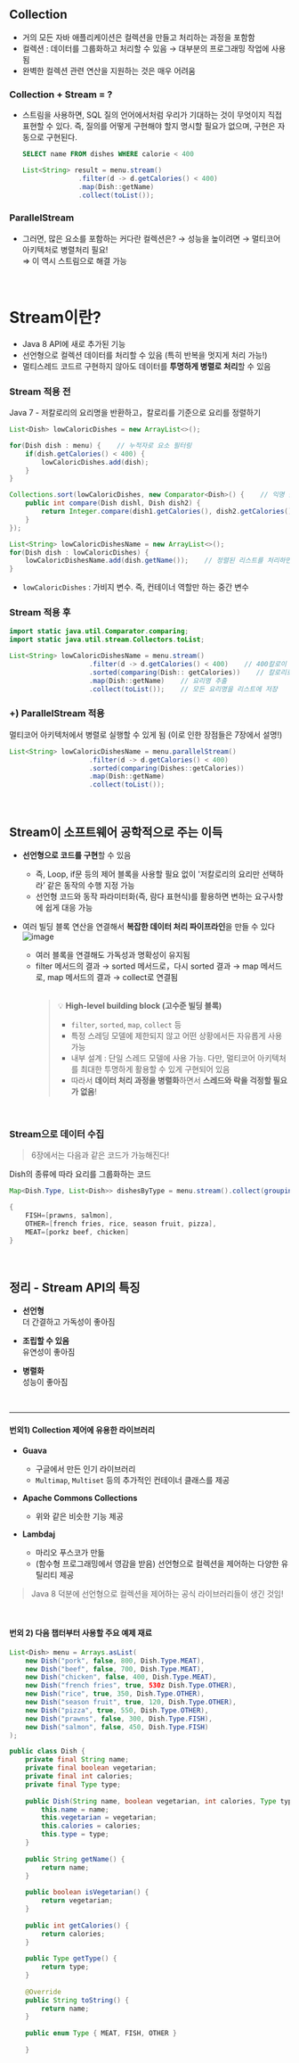 ## Collection

- 거의 모든 자바 애플리케이션은 컬렉션을 만들고 처리하는 과정을 포함함
- 컬렉션 : 데이터를 그룹화하고 처리할 수 있음 → 대부분의 프로그래밍 작업에 사용됨
- 완벽한 컬렉션 관련 연산을 지원하는 것은 매우 어려움

### Collection + Stream = ?
- 스트림을 사용하면, SQL 질의 언어에서처럼 우리가 기대하는 것이 무엇이지 직접 표현할 수 있다. 즉, 질의를 어떻게 구현해야 할지 명시할 필요가 없으며, 구현은 자동으로 구현된다.
	```sql
	SELECT name FROM dishes WHERE calorie < 400
	```
	
	```java
	List<String> result = menu.stream()
				  .filter(d -> d.getCalories() < 400) 
				  .map(Dish::getName)
				  .collect(toList());
	```

### ParallelStream
- 그러면, 많은 요소를 포함하는 커다란 컬렉션은? → 성능을 높이려면 → 멀티코어 아키텍처로 병렬처리 필요!<br>  ⇒ 이 역시 스트림으로 해결 가능
<br>

# Stream이란?

- Java 8 API에 새로 추가된 기능
- 선언형으로 컬렉션 데이터를 처리할 수 있음 (특히 반복을 멋지게 처리 가능!)
- 멀티스레드 코드르 구현하지 않아도 데이터를 **투명하게 병렬로 처리**할 수 있음

### Stream 적용 전
Java 7 - 저칼로리의 요리명을 반환하고，칼로리를 기준으로 요리를 정렬하기
```java
List<Dish> lowCaloricDishes = new ArrayList<>();

for(Dish dish : menu) {    // 누적자로 요소 필터링
	if(dish.getCalories() < 400) {
		lowCaloricDishes.add(dish);
	}
}

Collections.sort(lowCaloricDishes, new Comparator<Dish>() {    // 익명 클래스로 요리 정렬
	public int compare(Dish dishl, Dish dish2) {
		return Integer.compare(dish1.getCalories(), dish2.getCalories());
	}
});

List<String> lowCaloricDishesName = new ArrayList<>();
for(Dish dish : lowCaloricDishes) {
	lowCaloricDishesName.add(dish.getName());    // 정렬된 리스트를 처리하면서 요리 이름 선택 
}
```

- `lowCaloricDishes` : 가비지 변수. 즉, 컨테이너 역할만 하는 중간 변수

### Stream 적용 후
```java
import static java.util.Comparator.comparing;
import static java.util.stream.Collectors.toList; 

List<String> lowCaloricDishesName = menu.stream()
					.filter(d -> d.getCalories() < 400)    // 400칼로이 이하의 요리 선택
					.sorted(comparing(Dish:: getCalories))    // 칼로리로 요리 정렬 
					.map(Dish::getName)    // 요리명 추출
					.collect(toList());    // 모든 요리명을 리스트에 저장
```

### +) ParallelStream 적용
멀티코어 아키텍처에서 병렬로 실행할 수 있게 됨 (이로 인한 장점들은 7장에서 설명!)
```java
List<String> lowCaloricDishesName = menu.parallelStream()
					.filter(d -> d.getCalories() < 400)
					.sorted(comparing(Dishes::getCalories))
					.map(Dish::getName)
					.collect(toList());
```

<br>

## Stream이 소프트웨어 공학적으로 주는 이득
- **선언형으로 코드를 구현**할 수 있음
  - 즉, Loop, if문 등의 제어 블록을 사용할 필요 없이 '저칼로리의 요리만 선택하라’ 같은 동작의 수행 지정 가능
  - 선언형 코드와 동작 파라미터화(즉, 람다 표현식)를 활용하면 변하는 요구사항에 쉽게 대응 가능

- 여러 빌딩 블록 연산을 연결해서 **복잡한 데이터 처리 파이프라인**을 만들 수 있다
   ![image](https://user-images.githubusercontent.com/100582309/233820466-b7f88474-07e5-4e6a-b16b-15d96047c7bf.png)
  - 여러 블록을 연결해도 가독성과 명확성이 유지됨
  - filter 메서드의 결과 → sorted 메서드로，다시 sorted 결과 → map 메서드로, map 메서드의 결과 → collect로 연결됨<br><br>
    > 💡 **High-level building block (고수준 빌딩 블록)**<br>
    > - `filter`, `sorted`, `map`, `collect` 등
    > - 특정 스레딩 모델에 제한되지 않고 어떤 상황에서든 자유롭게 사용 가능
    > - 내부 설계 : 단일 스레드 모델에 사용 가능. 다만, 멀티코어 아키텍처를 최대한 투명하게 활용할 수 있게 구현되어 있음
    > - 따라서 **데이터 처리 과정을 병렬화**하면서 **스레드와 락을 걱정할 필요가 없음**!

<br>

### Stream으로 데이터 수집

> 6장에서는 다음과 같은 코드가 가능해진다!

Dish의 종류에 따라 요리를 그룹화하는 코드
```java
Map<Dish.Type, List<Dish>> dishesByType = menu.stream().collect(groupingBy(Dish::getType));
```

```java
{ 
	FISH=[prawns, salmon],
	OTHER=[french fries, rice, season fruit, pizza], 
	MEAT=[porkz beef, chicken]
}
```

<br>

## 정리 - Stream API의 특징

- **선언형**<br>더 간결하고 가독성이 좋아짐

- **조립할 수 있음**<br>유연성이 좋아짐

- **병렬화**<br>성능이 좋아짐

<br>

---

#### 번외1) Collection 제어에 유용한 라이브러리
- **Guava**
  - 구글에서 만든 인기 라이브러리
  - `Multimap`, `Multiset` 등의 추가적인 컨테이너 클래스를 제공

- **Apache Commons Collections**
  - 위와 같은 비슷한 기능 제공

- **Lambdaj**
  - 마리오 푸스코가 만듦
  - (함수형 프로그래밍에서 영감을 받음) 선언형으로 컬렉션을 제어하는 다양한 유틸리티 제공

> Java 8 덕분에 선언형으로 컬렉션을 제어하는 공식 라이브러리들이 생긴 것임!

<br>

#### 번외 2) 다음 챕터부터 사용할 주요 예제 재료

```java
List<Dish> menu = Arrays.asList(
	new Dish("pork", false, 800, Dish.Type.MEAT), 
	new Dish("beef", false, 700, Dish.Type.MEAT), 
	new Dish("chicken", false, 400, Dish.Type.MEAT),
	new Dish("french fries", true, 530z Dish.Type.OTHER),
	new Dish("rice", true, 350, Dish.Type.OTHER), 
	new Dish("season fruit", true, 120, Dish.Type.OTHER), 
	new Dish("pizza", true, 550, Dish.Type.OTHER), 
	new Dish("prawns", false, 300, Dish.Type.FISH), 
	new Dish("salmon", false, 450, Dish.Type.FISH)
);
```

```java
public class Dish { 
	private final String name; 
	private final boolean vegetarian; 
	private final int calories; 
	private final Type type;
	
	public Dish(String name, boolean vegetarian, int calories, Type type) {
		this.name = name; 
		this.vegetarian = vegetarian;
		this.calories = calories; 
		this.type = type;
	} 
	
	public String getName() {
		return name; 
	}
	
	public boolean isVegetarian() {
		return vegetarian;
	}
	
	public int getCalories() {
		return calories;
	}
	
	public Type getType() {
		return type; 
	}
	
	@Override
	public String toString() {
		return name;
	}
	
	public enum Type { MEAT, FISH, OTHER }
	
	}
```
